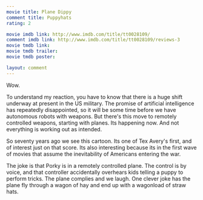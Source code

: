 ```yaml
---
movie title: Plane Dippy
comment title: Puppyhats
rating: 2

movie imdb link: http://www.imdb.com/title/tt0028109/
comment imdb link: http://www.imdb.com/title/tt0028109/reviews-3
movie tmdb link: 
movie tmdb trailer: 
movie tmdb poster: 

layout: comment
---
```


Wow.

To understand my reaction, you have to know that there is a huge shift underway at present in the US military. The promise of artificial intelligence has repeatedly disappointed, so it will be some time before we have autonomous robots with weapons. But there's this move to remotely controlled weapons, starting with planes. Its happening now. And not everything is working out as intended.

So seventy years ago we see this cartoon. Its one of Tex Avery's first, and of interest just on that score. Its also interesting because its in the first wave of movies that assume the inevitability of Americans entering the war. 

The joke is that Porky is in a remotely controlled plane. The control is by voice, and that controller accidentally overhears kids telling a puppy to perform tricks. The plane complies and we laugh. One clever joke has the plane fly through a wagon of hay and end up with a wagonload of straw hats.